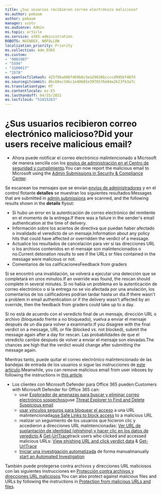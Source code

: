 ```yaml
---
title: ¿Sus usuarios recibieron correo electrónico malicioso?
ms.author: pebaum
author: pebaum
manager: scotv
ms.audience: Admin
ms.topic: article
ms.service: o365-administration
ROBOTS: NOINDEX, NOFOLLOW
localization_priority: Priority
ms.collection: Adm_O365
ms.custom:
- "9002907"
- "5594"
- "3100017"
- "2578"
ms.openlocfilehash: 425f9ba488fd69b8c5ea29636bccccd995bf48fd
ms.sourcegitcommit: 8bc60ec34bc1e40685e3976576e04a2623f63a7c
ms.translationtype: HT
ms.contentlocale: es-ES
ms.lasthandoff: 04/15/2021
ms.locfileid: "51815263"
---
```

# <a name="did-your-users-receive-malicious-email"></a><span data-ttu-id="5e7d1-102">¿Sus usuarios recibieron correo electrónico malicioso?</span><span class="sxs-lookup"><span data-stu-id="5e7d1-102">Did your users receive malicious email?</span></span>

- <span data-ttu-id="5e7d1-103">Ahora puede notificar el correo electrónico malintencionado a Microsoft de manera sencilla con los [envíos de administración en el Centro de seguridad y cumplimiento](https://sip.protection.office.com/reportsubmission).</span><span class="sxs-lookup"><span data-stu-id="5e7d1-103">You can now report the malicious email to Microsoft using the [Admin Submissions in Security & Compliance Center](https://sip.protection.office.com/reportsubmission).</span></span>

<span data-ttu-id="5e7d1-104">Se escanean los mensajes que se envían [envíos de administradores](https://sip.protection.office.com/reportsubmission) y en el control flotante **detalles** se muestran los siguientes resultados:</span><span class="sxs-lookup"><span data-stu-id="5e7d1-104">Messages that are submitted in [admin submissions](https://sip.protection.office.com/reportsubmission) are scanned, and the following results shown in the **details** flyout:</span></span>

- <span data-ttu-id="5e7d1-105">Si hubo un error en la autenticación de correo electrónico del remitente en el momento de la entrega.</span><span class="sxs-lookup"><span data-stu-id="5e7d1-105">If there was a failure in the sender's email authentication at the time of delivery.</span></span>
- <span data-ttu-id="5e7d1-106">Información sobre los aciertos de directiva que puedan haber afectado o invalidado el veredicto de un mensaje.</span><span class="sxs-lookup"><span data-stu-id="5e7d1-106">Information about any policy hits that could have affected or overridden the verdict of a message.</span></span>
- <span data-ttu-id="5e7d1-107">Actualice los resultados de cancelación para ver si las direcciones URL o los archivos contenidos en el mensaje son malintencionados o no.</span><span class="sxs-lookup"><span data-stu-id="5e7d1-107">Current detonation results to see if the URLs or files contained in the message were malicious or not.</span></span>
- <span data-ttu-id="5e7d1-108">Comentarios de los calificaciones</span><span class="sxs-lookup"><span data-stu-id="5e7d1-108">Feedback from graders</span></span>

<span data-ttu-id="5e7d1-109">Si se encontró una invalidación, se volverá a ejecutar una detección que se completará en unos minutos.</span><span class="sxs-lookup"><span data-stu-id="5e7d1-109">If an override was found, the rescan should complete in several minutes.</span></span> <span data-ttu-id="5e7d1-110">Si no había un problema en la autenticación de correo electrónico o si la entrega no se vio afectada por una anulación, los comentarios de los calificadores podrían tardar hasta un día.</span><span class="sxs-lookup"><span data-stu-id="5e7d1-110">If there wasn't a problem in email authentication or if the delivery wasn't affected by an override, then the feedback from graders could take up to a day.</span></span>

<span data-ttu-id="5e7d1-111">Si no está de acuerdo con el veredicto final de un mensaje, dirección URL o archivo (bloqueado frente a no bloqueado), vuelva a enviar el mensaje después de un día para volver a examinarlo.</span><span class="sxs-lookup"><span data-stu-id="5e7d1-111">If you disagree with the final verdict on a message, URL or file (blocked vs. not blocked), submit the message again after a day for rescan.</span></span> <span data-ttu-id="5e7d1-112">Las probabilidades de que el veredicto cambie después de volver a enviar el mensaje son elevadas.</span><span class="sxs-lookup"><span data-stu-id="5e7d1-112">The chances are high that the verdict would change after submitting the message again.</span></span>

<span data-ttu-id="5e7d1-113">Mientras tanto, puede quitar el correo electrónico malintencionado de las bandejas de entrada de los usuarios si sigue las instrucciones de [este artículo](https://docs.microsoft.com/microsoft-365/compliance/search-for-and-delete-messages-in-your-organization).</span><span class="sxs-lookup"><span data-stu-id="5e7d1-113">Meanwhile, you can remove malicious email from user inboxes by following the instructions in [this article](https://docs.microsoft.com/microsoft-365/compliance/search-for-and-delete-messages-in-your-organization).</span></span>

- <span data-ttu-id="5e7d1-114">Los clientes con Microsoft Defender para Office 365 pueden:</span><span class="sxs-lookup"><span data-stu-id="5e7d1-114">Customers with Microsoft Defender for Office 365 can:</span></span>
    - <span data-ttu-id="5e7d1-115">usar [Explorador de amenazas para buscar y eliminar correo electrónico sospechoso](https://docs.microsoft.com/microsoft-365/security/office-365-security/investigate-malicious-email-that-was-delivered)</span><span class="sxs-lookup"><span data-stu-id="5e7d1-115">use [Threat Explorer to Find and Delete Suspicious email](https://docs.microsoft.com/microsoft-365/security/office-365-security/investigate-malicious-email-that-was-delivered)</span></span>
    - <span data-ttu-id="5e7d1-116">[usar vínculos seguros para bloquear el acceso](https://docs.microsoft.com/microsoft-365/security/office-365-security/atp-safe-links) a una URL malintencionada</span><span class="sxs-lookup"><span data-stu-id="5e7d1-116">[use Safe Links to block access](https://docs.microsoft.com/microsoft-365/security/office-365-security/atp-safe-links) to a malicious URL</span></span>
    - <span data-ttu-id="5e7d1-117">realizar un seguimiento de los usuarios que hicieron clic y accedieron a direcciones URL malintencionadas: [Ver URL de suplantación de identidad (phishing) y hacer clic en los datos de veredicto ](https://docs.microsoft.com/microsoft-365/security/office-365-security/threat-explorer) & [Get-UrlTrace](https://docs.microsoft.com/powershell/module/exchange/get-urltrace)</span><span class="sxs-lookup"><span data-stu-id="5e7d1-117">track users who clicked and accessed malicious URLs: [View phishing URL and click verdict data](https://docs.microsoft.com/microsoft-365/security/office-365-security/threat-explorer) & [Get-UrlTrace](https://docs.microsoft.com/powershell/module/exchange/get-urltrace)</span></span>
    - <span data-ttu-id="5e7d1-118">[Iniciar una investigación automatizada](https://docs.microsoft.com/microsoft-365/security/office-365-security/automated-investigation-response-office) de forma manual</span><span class="sxs-lookup"><span data-stu-id="5e7d1-118">manually [start an Automated Investigation](https://docs.microsoft.com/microsoft-365/security/office-365-security/automated-investigation-response-office)</span></span>

<span data-ttu-id="5e7d1-119">También puede protegerse contra archivos y direcciones URL maliciosos con las siguientes instrucciones en [Protección contra archivos y direcciones URL maliciosos](https://docs.microsoft.com/microsoft-365/security/office-365-security/protect-against-threats).</span><span class="sxs-lookup"><span data-stu-id="5e7d1-119">You can also protect against malicious files and URLs by following the instructions in [Protection from malicious URLs and files](https://docs.microsoft.com/microsoft-365/security/office-365-security/protect-against-threats).</span></span>